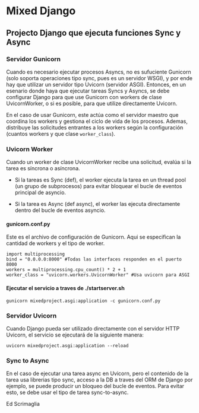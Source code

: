 # Mixed Django

## Projecto Django que ejecuta funciones Sync y Async

### Servidor Gunicorn

Cuando es necesario ejecutar procesos Asyncs, no es sufuciente Gunicorn (solo soporta operaciones tipo sync, pues es un servidor WSGI), y por ende hay que utilizar un servidor tipo Uvicorn (servidor ASGI). Entonces, en un esenario donde haya que ejecutar tareas Syncs y Asyncs, se debe configurar Django para que use Gunicorn con workers de clase UvicornWorker, o si es posible, para que utilize directamente Uvicorn.

En el caso de usar Gunicorn, este actúa como el servidor maestro que coordina los workers y gestiona el ciclo de vida de los procesos. Ademas, distribuye las solicitudes entrantes a los workers según la configuración (cuantos workers y que clase `worker_class`).

### Uvicorn Worker

Cuando un worker de clase UvicornWorker recibe una solicitud, evalúa si la tarea es síncrona o asíncrona.

- Si la tareas es Sync (def), el worker ejecuta la tarea en un thread pool (un grupo de subprocesos) para evitar bloquear el bucle de eventos principal de asyncio.

- Si la tarea es Async (def async), el worker las ejecuta directamente dentro del bucle de eventos asyncio.

#### gunicorn.conf.py

Este es el archivo de configuración de Gunicorn. Aqui se especifican la cantidad de workers y el tipo de worker.

```
import multiprocessing
bind = "0.0.0.0:8000" #Todas las interfaces responden en el puerto 8000  
workers = multiprocessing.cpu_count() * 2 + 1  
worker_class = "uvicorn.workers.UvicornWorker" #Usa uvicorn para ASGI  
```

#### Ejecutar el servicio a traves de ./startserver.sh

`gunicorn mixedproject.asgi:application -c gunicorn.conf.py`

### Servidor Uvicorn

Cuando Django pueda ser utilizado directamente con el servidor HTTP Uvicorn, el servicio se ejecutará de la siguiente manera:

`uvicorn mixedproject.asgi:application --reload`

### Sync to Async

En el caso de ejecutar una tarea async en Uvicorn, pero el contenido de la tarea usa librerias tipo sync, acceso a la DB a traves del ORM de Django por ejemplo, se puede producir un bloqueo del bucle de eventos. Para evitar esto, se debe usar el tipo de tarea sync-to-async.

Ed Scrimaglia
